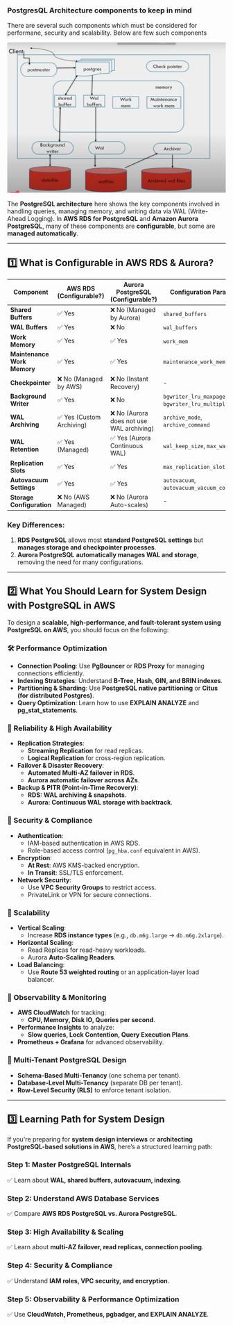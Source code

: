 ### PostgresQL Architecture components to keep in mind
There are several such components which must be considered for performane, security and scalability. Below are few such components

![arch-postgresQL](../Pictures/architecture-postgresQL.png)

The **PostgreSQL architecture** here shows the key components involved in handling queries, managing memory, and writing data via WAL (Write-Ahead Logging). In **AWS RDS for PostgreSQL** and **Amazon Aurora PostgreSQL**, many of these components are **configurable**, but some are **managed automatically**.


---


## **1️⃣ What is Configurable in AWS RDS & Aurora?**


| **Component**               | **AWS RDS** (Configurable?) | **Aurora PostgreSQL** (Configurable?)    | **Configuration Parameter**                        |
| --------------------------- | --------------------------- | ---------------------------------------- | -------------------------------------------------- |
| **Shared Buffers**          | ✅ Yes                       | ❌ No (Managed by Aurora)                 | `shared_buffers`                                   |
| **WAL Buffers**             | ✅ Yes                       | ❌ No                                     | `wal_buffers`                                      |
| **Work Memory**             | ✅ Yes                       | ✅ Yes                                    | `work_mem`                                         |
| **Maintenance Work Memory** | ✅ Yes                       | ✅ Yes                                    | `maintenance_work_mem`                             |
| **Checkpointer**            | ❌ No (Managed by AWS)       | ❌ No (Instant Recovery)                  | -                                                  |
| **Background Writer**       | ✅ Yes                       | ❌ No                                     | `bgwriter_lru_maxpages`, `bgwriter_lru_multiplier` |
| **WAL Archiving**           | ✅ Yes (Custom Archiving)    | ❌ No (Aurora does not use WAL archiving) | `archive_mode`, `archive_command`                  |
| **WAL Retention**           | ✅ Yes (Managed)             | ✅ Yes (Aurora Continuous WAL)            | `wal_keep_size`, `max_wal_size`                    |
| **Replication Slots**       | ✅ Yes                       | ✅ Yes                                    | `max_replication_slots`                            |
| **Autovacuum Settings**     | ✅ Yes                       | ✅ Yes                                    | `autovacuum`, `autovacuum_vacuum_cost_limit`       |
| **Storage Configuration**   | ❌ No (AWS Managed)          | ❌ No (Aurora Auto-scales)                | -                                                  |


### **Key Differences:**

1. **RDS PostgreSQL** allows most **standard PostgreSQL settings** but **manages storage and checkpointer processes**.
2. **Aurora PostgreSQL** **automatically manages WAL and storage**, removing the need for many configurations.

---


## **2️⃣ What You Should Learn for System Design with PostgreSQL in AWS**


To design a **scalable, high-performance, and fault-tolerant system using PostgreSQL on AWS**, you should focus on the following:


### **🛠️ Performance Optimization**

- **Connection Pooling**: Use **PgBouncer** or **RDS Proxy** for managing connections efficiently.
- **Indexing Strategies**: Understand **B-Tree, Hash, GIN, and BRIN indexes**.
- **Partitioning & Sharding**: Use **PostgreSQL native partitioning** or **Citus (for distributed Postgres)**.
- **Query Optimization**: Learn how to use **EXPLAIN ANALYZE** and **pg_stat_statements**.

### **🔹 Reliability & High Availability**

- **Replication Strategies**:
	- **Streaming Replication** for read replicas.
	- **Logical Replication** for cross-region replication.
- **Failover & Disaster Recovery**:
	- **Automated Multi-AZ failover in RDS**.
	- **Aurora automatic failover across AZs**.
- **Backup & PITR (Point-in-Time Recovery)**:
	- **RDS: WAL archiving & snapshots**.
	- **Aurora: Continuous WAL storage with backtrack**.

### **🔹 Security & Compliance**

- **Authentication**:
	- IAM-based authentication in AWS RDS.
	- Role-based access control (`pg_hba.conf` equivalent in AWS).
- **Encryption**:
	- **At Rest**: AWS KMS-backed encryption.
	- **In Transit**: SSL/TLS enforcement.
- **Network Security**:
	- Use **VPC Security Groups** to restrict access.
	- PrivateLink or VPN for secure connections.

### **🔹 Scalability**

- **Vertical Scaling**:
	- Increase **RDS instance types** (e.g., `db.m6g.large` → `db.m6g.2xlarge`).
- **Horizontal Scaling**:
	- Read Replicas for read-heavy workloads.
	- Aurora **Auto-Scaling Readers**.
- **Load Balancing**:
	- Use **Route 53 weighted routing** or an application-layer load balancer.

### **🔹 Observability & Monitoring**

- **AWS CloudWatch** for tracking:
	- **CPU, Memory, Disk IO, Queries per second**.
- **Performance Insights** to analyze:
	- **Slow queries, Lock Contention, Query Execution Plans**.
- **Prometheus + Grafana** for advanced observability.

### **🔹 Multi-Tenant PostgreSQL Design**

- **Schema-Based Multi-Tenancy** (one schema per tenant).
- **Database-Level Multi-Tenancy** (separate DB per tenant).
- **Row-Level Security (RLS)** to enforce tenant isolation.

---


## **3️⃣ Learning Path for System Design**


If you're preparing for **system design interviews** or **architecting PostgreSQL-based solutions in AWS**, here’s a structured learning path:


### **Step 1: Master PostgreSQL Internals**


✅ Learn about **WAL, shared buffers, autovacuum, indexing**.


### **Step 2: Understand AWS Database Services**


✅ Compare **AWS RDS PostgreSQL vs. Aurora PostgreSQL**.


### **Step 3: High Availability & Scaling**


✅ Learn about **multi-AZ failover, read replicas, connection pooling**.


### **Step 4: Security & Compliance**


✅ Understand **IAM roles, VPC security, and encryption**.


### **Step 5: Observability & Performance Optimization**


✅ Use **CloudWatch, Prometheus, pgbadger, and EXPLAIN ANALYZE**.